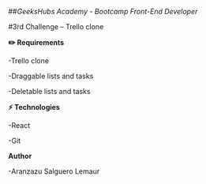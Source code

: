##*GeeksHubs Academy - Bootcamp Front-End Developer*

#3rd Challenge – Trello clone

**✏️ Requirements**

-Trello clone

-Draggable lists and tasks

-Deletable lists and tasks

**⚡ Technologies**

-React

-Git

**Author**

-Aranzazu Salguero Lemaur
